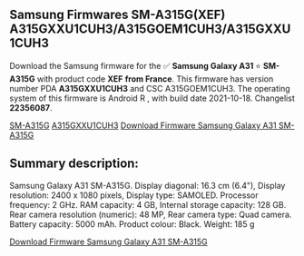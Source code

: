 <h2>Samsung Firmwares SM-A315G(XEF) A315GXXU1CUH3/A315GOEM1CUH3/A315GXXU1CUH3</h2>
Download the Samsung firmware for the ✅ <strong>Samsung Galaxy A31 </strong> ⭐ <strong>SM-A315G</strong> with product code <strong>XEF</strong> <strong> from France</strong>. This firmware has version number PDA <strong>A315GXXU1CUH3</strong> and CSC A315GOEM1CUH3. The operating system of this firmware is Android R , with build date 2021-10-18. Changelist <strong>22356087</strong>.


[SM-A315G](https://samfirm.shop/samsung/model/SM-A315G)
[A315GXXU1CUH3](https://samfirm.shop/samsung/pda/A315GXXU1CUH3)
[Download Firmware Samsung Galaxy A31 SM-A315G](https://samfirm.shop/samsung/firmware/466012)
<h2>Summary description:</h2>
<p>Samsung Galaxy A31 SM-A315G. Display diagonal: 16.3 cm (6.4"), Display resolution: 2400 x 1080 pixels, Display type: SAMOLED. Processor frequency: 2 GHz. RAM capacity: 4 GB, Internal storage capacity: 128 GB. Rear camera resolution (numeric): 48 MP, Rear camera type: Quad camera. Battery capacity: 5000 mAh. Product colour: Black. Weight: 185 g</p>


[Download Firmware Samsung Galaxy A31 SM-A315G](https://samfirm.shop/samsung/firmware/466012)
